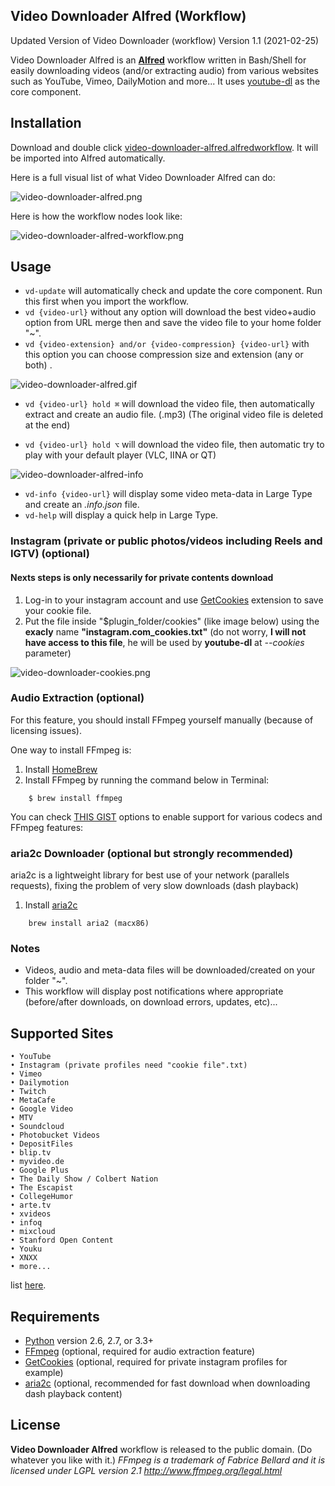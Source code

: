 ## Video Downloader Alfred (Workflow) ##
Updated Version of Video Downloader (workflow)
Version 1.1 (2021-02-25)

Video Downloader Alfred is an **[Alfred](http://www.alfredapp.com)** workflow written in Bash/Shell for easily downloading videos (and/or extracting audio) from various websites such as YouTube, Vimeo, DailyMotion and more... It uses [youtube-dl](http://rg3.github.io/youtube-dl) as the core component.

## Installation ##
Download and double click [video-downloader-alfred.alfredworkflow](video-downloader-alfred.alfredworkflow). It will be imported into Alfred automatically.

Here is a full visual list of what Video Downloader Alfred can do:

![video-downloader-alfred.png](video-downloader-alfred.png "video-downloader-alfred")

Here is how the workflow nodes look like:

![video-downloader-alfred-workflow.png](video-downloader-alfred-workflow.png "video-downloader-alfred-workflow")

## Usage ##
* `vd-update` will automatically check and update the core component. Run this first when you import the workflow.
* `vd {video-url}` without any option will download the best video+audio option from URL merge then and save the video file to your home folder "\~".
* `vd {video-extension} and/or {video-compression} {video-url}` with this option you can choose compression size and extension (any or both) .

![video-downloader-alfred.gif](video-downloader-alfred.gif "video-downloader-alfred.gif")

* `vd {video-url} hold ⌘` will download the video file, then automatically extract and create an audio file. (.mp3) (The original video file is deleted at the end)

* `vd {video-url} hold ⌥` will download the video file, then automatic try to play with your default player (VLC, IINA or QT)

![video-downloader-alfred-info](video-downloader-alfred-info.gif "video-downloader-alfred-info")

* `vd-info {video-url}` will display some video meta-data in Large Type and create an *.info.json* file.
* `vd-help` will display a quick help in Large Type.

### Instagram (private or public photos/videos including Reels and IGTV) (optional) ###
#### Nexts steps is only necessarily for private contents download ####
1. Log-in to your instagram account and use [GetCookies](https://chrome.google.com/webstore/detail/get-cookiestxt/bgaddhkoddajcdgocldbbfleckgcbcid/) extension to save your cookie file.
1. Put the file inside "$plugin_folder/cookies" (like image below) using the **exacly** name **"instagram.com_cookies.txt"** (do not worry, **I will not have access to this file**, he will be used by **youtube-dl** at *--cookies* parameter)

![video-downloader-cookies.png](video-downloader-cookies.png "video-downloader-cookies")

### Audio Extraction (optional) ###
For this feature, you should install FFmpeg yourself manually (because of licensing issues).

One way to install FFmpeg is:

1. Install [HomeBrew](https://brew.sh)
2. Install FFmpeg by running the command below in Terminal:

```shell
    $ brew install ffmpeg
```

You can check [THIS GIST](https://gist.github.com/Piasy/b5dfd5c048eb69d1b91719988c0325d8) options to enable support for various codecs and FFmpeg features:

### aria2c Downloader (optional but strongly recommended) ###
aria2c is a lightweight library for best use of your network (parallels requests), fixing the problem of very slow downloads (dash playback)
1. Install [aria2c](https://github.com/aria2/aria2)

```shell
    brew install aria2 (macx86)
```

### Notes ###
* Videos, audio and meta-data files will be downloaded/created on your folder "\~".
* This workflow will display post notifications where appropriate (before/after downloads, on download errors, updates, etc)...

## Supported Sites ##
    • YouTube
    • Instagram (private profiles need "cookie file".txt)
    • Vimeo
    • Dailymotion
    • Twitch
    • MetaCafe
    • Google Video
    • MTV
    • Soundcloud
    • Photobucket Videos
    • DepositFiles
    • blip.tv
    • myvideo.de
    • Google Plus
    • The Daily Show / Colbert Nation
    • The Escapist
    • CollegeHumor
    • arte.tv
    • xvideos
    • infoq
    • mixcloud
    • Stanford Open Content
    • Youku
    • XNXX
    • more...
 list [here](http://rg3.github.io/youtube-dl/documentation.html).

## Requirements ##
* [Python](http://www.python.org) version 2.6, 2.7, or 3.3+
* [FFmpeg](http://www.ffmpeg.org) (optional, required for audio extraction feature)
* [GetCookies](https://chrome.google.com/webstore/detail/get-cookiestxt/bgaddhkoddajcdgocldbbfleckgcbcid/) (optional, required for private instagram profiles for example)
* [aria2c](https://github.com/aria2/aria2) (optional, recommended for fast download when downloading dash playback content)

## License ##
**Video Downloader Alfred** workflow is released to the public domain. (Do whatever you like with it.)
*FFmpeg is a trademark of Fabrice Bellard and it is licensed under LGPL version 2.1
http://www.ffmpeg.org/legal.html*
